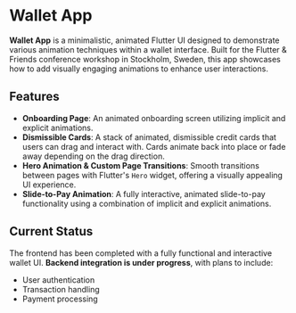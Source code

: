 # Wallet App

**Wallet App** is a minimalistic, animated Flutter UI designed to demonstrate various animation techniques within a wallet interface. Built for the Flutter & Friends conference workshop in Stockholm, Sweden, this app showcases how to add visually engaging animations to enhance user interactions.

## Features

- **Onboarding Page**: An animated onboarding screen utilizing implicit and explicit animations.
- **Dismissible Cards**: A stack of animated, dismissible credit cards that users can drag and interact with. Cards animate back into place or fade away depending on the drag direction.
- **Hero Animation & Custom Page Transitions**: Smooth transitions between pages with Flutter's `Hero` widget, offering a visually appealing UI experience.
- **Slide-to-Pay Animation**: A fully interactive, animated slide-to-pay functionality using a combination of implicit and explicit animations.

## Current Status
The frontend has been completed with a fully functional and interactive wallet UI. **Backend integration is under progress**, with plans to include:
- User authentication
- Transaction handling
- Payment processing


   
